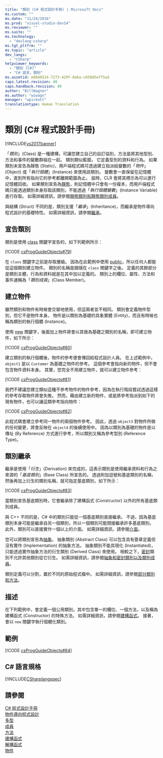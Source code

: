 ```yaml
---
title: "類別 (C# 程式設計手冊) | Microsoft Docs"
ms.custom: ""
ms.date: "11/24/2016"
ms.prod: "visual-studio-dev14"
ms.reviewer: ""
ms.suite: ""
ms.technology: 
  - "devlang-csharp"
ms.tgt_pltfrm: ""
ms.topic: "article"
dev_langs: 
  - "CSharp"
helpviewer_keywords: 
  - "類別 [C#]"
  - "C# 語言，類別"
ms.assetid: e8848524-7273-429f-8aba-c658d5eff5ad
caps.latest.revision: 40
caps.handback.revision: 40
author: "BillWagner"
ms.author: "wiwagn"
manager: "wpickett"
translationtype: Human Translation
---
```

# 類別 (C# 程式設計手冊)
[!INCLUDE[vs2017banner](../../../csharp/includes/vs2017banner.md)]

「*類別*」\(Class\) 是一種建構，可讓您建立自己的自訂協別，方法是將其他型別、方法和事件的變數群組在一起。  類別類似藍圖，  它定義型別的資料和行為。  如果類別未宣告為靜態 \(Static\)，用戶端程式碼可透過建立指派給變數的「*物件*」\(Object\) 或「*執行個體*」\(Instance\) 來使用該類別。  變數會一直保留在記憶體中，直到所有指向它的參考都離開範圍為止。  屆時，CLR 會將其標示為可以進行記憶體回收。  如果類別宣告為[靜態](../../../csharp/language-reference/keywords/static.md)，則記憶體中只會有一份複本，而用戶端程式碼只能透過類別本身存取該類別，不能透過「*執行個體變數*」\(Instance Variable\) 進行存取。  如需詳細資訊，請參閱[靜態類別和靜態類別成員](../../../csharp/programming-guide/classes-and-structs/static-classes-and-static-class-members.md)。  
  
 與結構 \(Struct\) 不同的是，類別支援「*繼承*」\(Inheritance\)，而繼承是物件導向程式設計的基礎特性。  如需詳細資訊，請參閱[繼承](../../../csharp/programming-guide/classes-and-structs/inheritance.md)。  
  
## 宣告類別  
 類別是使用 [class](../../../csharp/language-reference/keywords/class.md) 關鍵字宣告的，如下列範例所示：  
  
 [!CODE [csProgGuideObjects#79](../CodeSnippet/VS_Snippets_VBCSharp/csProgGuideObjects#79)]  
  
 在 `class` 關鍵字之前是存取層級。  因為在此範例中使用 [public](../../../csharp/language-reference/keywords/public.md)，所以任何人都能從這個類別建立物件。  類別的名稱是跟隨在 `class` 關鍵字之後。  定義的其餘部分是類別主體，行為和資料就是在其中加以定義的。  類別上的欄位、屬性、方法和事件通稱為「*類別成員*」\(Class Member\)。  
  
## 建立物件  
 雖然類別和物件有時候會交替地使用，但這兩者並不相同。  類別會定義物件型別，但它不是物件本身。  物件是以類別為基礎的具象實體 \(Entity\)，而且有時候也稱為類別的執行個體 \(Instance\)。  
  
 使用 [new](../../../csharp/language-reference/keywords/new.md) 關鍵字，後面加上物件將會以其做為基礎之類別的名稱，即可建立物件，如下所示：  
  
 [!CODE [csProgGuideObjects#80](../CodeSnippet/VS_Snippets_VBCSharp/csProgGuideObjects#80)]  
  
 建立類別的執行個體後，物件的參考便會傳回給程式設計人員。  在上述範例中，`object1` 是以 `Customer` 為基礎之物件的參考。  這個參考會指向新的物件，但不會包含物件資料本身。  其實，您完全不用建立物件，就可以建立物件參考：  
  
 [!CODE [csProgGuideObjects#81](../CodeSnippet/VS_Snippets_VBCSharp/csProgGuideObjects#81)]  
  
 我們不建議您建立類似這種不參考物件的物件參考，因為在執行階段嘗試透過這樣的參考存取物件將會失敗。  然而，藉由建立新的物件，或是將參考指派到如下的現有物件，也可以讓這類參考指向物件：  
  
 [!CODE [csProgGuideObjects#82](../CodeSnippet/VS_Snippets_VBCSharp/csProgGuideObjects#82)]  
  
 此程式碼會建立參考同一物件的兩個物件參考。  因此，透過 `object3` 對物件所做的任何變更，將會反映在 `object4` 的後續使用中。  因為以類別為基礎的物件是以傳址 \(By Reference\) 方式進行參考，所以類別又稱為參考型別 \(Reference Type\)。  
  
## 類別繼承  
 繼承是使用「*衍生*」\(Derivation\) 來完成的，這表示類別是使用繼承資料和行為之來源的「*基底類別*」\(Base Class\) 所宣告的。  透過附加逗號和基底類別的名稱，然後再加上衍生的類別名稱，就可指定基底類別，如下所示：  
  
 [!CODE [csProgGuideObjects#83](../CodeSnippet/VS_Snippets_VBCSharp/csProgGuideObjects#83)]  
  
 當類別宣告基底類別時，它會繼承除了建構函式 \(Constructor\) 以外的所有基底類別成員。  
  
 與 C\+\+ 不同的是，C\# 中的類別只能從一個基底類別直接繼承。  不過，因為基底類別本身可能是繼承自另一個類別，所以一個類別可能間接繼承許多基底類別。  此外，類別可以直接實作一個以上的介面。  如需詳細資訊，請參閱[介面](../../../csharp/programming-guide/interfaces/index.md)。  
  
 您可以將類別宣告為[抽象](../../../csharp/language-reference/keywords/abstract.md)。  抽象類別 \(Abstract Class\) 可以包含具有簽章定義但沒有實作 \(Implementation\) 的抽象方法。  抽象類別不能具現化 \(Instantiated\)，  只能透過實作抽象方法的衍生類別 \(Derived Class\) 來使用。  相較之下，[密封](../../../csharp/language-reference/keywords/sealed.md)類別不允許其他類別從它衍生。  如需詳細資訊，請參閱[抽象和密封類別以及類別成員](../../../csharp/programming-guide/classes-and-structs/abstract-and-sealed-classes-and-class-members.md)。  
  
 類別定義可以分割，置於不同的原始程式檔中。  如需詳細資訊，請參閱[部分類別和方法](../../../csharp/programming-guide/classes-and-structs/partial-classes-and-methods.md)。  
  
## 描述  
 在下列範例中，會定義一個公用類別，其中包含單一的欄位、一個方法，以及稱為建構函式 \(Constructor\) 的特殊方法。  如需詳細資訊，請參閱[建構函式](../../../csharp/programming-guide/classes-and-structs/constructors.md)。  接著，會以 `new` 關鍵字執行個體化類別。  
  
## 範例  
 [!CODE [csProgGuideObjects#84](../CodeSnippet/VS_Snippets_VBCSharp/csProgGuideObjects#84)]  
  
## C\# 語言規格  
 [!INCLUDE[CSharplangspec](../../../csharp/language-reference/keywords/includes/csharplangspec_md.md)]  
  
## 請參閱  
 [C\# 程式設計手冊](../../../csharp/programming-guide/index.md)   
 [物件導向程式設計](../Topic/Object-Oriented%20Programming%20\(C%23%20and%20Visual%20Basic\).md)   
 [多型](../../../csharp/programming-guide/classes-and-structs/polymorphism.md)   
 [成員](../../../csharp/programming-guide/classes-and-structs/members.md)   
 [方法](../../../csharp/programming-guide/classes-and-structs/methods.md)   
 [建構函式](../../../csharp/programming-guide/classes-and-structs/constructors.md)   
 [解構函式](../../../csharp/programming-guide/classes-and-structs/destructors.md)   
 [物件](../../../csharp/programming-guide/classes-and-structs/objects.md)